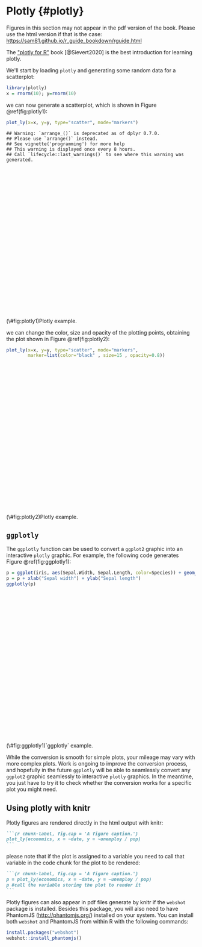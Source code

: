 # Plotly {#plotly}



<div class="rmdwarning">
<p>Figures in this section may not appear in the pdf version of the book. Please use the html version if that is the case: <a href="https://sam81.github.io/r_guide_bookdown/rguide.html" class="uri">https://sam81.github.io/r_guide_bookdown/rguide.html</a></p>
</div>

The ["plotly for R"](https://cpsievert.github.io/plotly_book/) book [@Sievert2020] is the best introduction for learning plotly.

We'll start by loading `plotly` and generating some random data for a scatterplot:

```r
library(plotly)
x = rnorm(10); y=rnorm(10)
```

we can now generate a scatterplot, which is shown in Figure \@ref(fig:plotly1):

```r
plot_ly(x=x, y=y, type="scatter", mode="markers")
```

```
## Warning: `arrange_()` is deprecated as of dplyr 0.7.0.
## Please use `arrange()` instead.
## See vignette('programming') for more help
## This warning is displayed once every 8 hours.
## Call `lifecycle::last_warnings()` to see where this warning was generated.
```

<div class="figure">
<!--html_preserve--><div id="htmlwidget-557faa00bc9c9c9282de" style="width:432px;height:384px;" class="plotly html-widget"></div>
<script type="application/json" data-for="htmlwidget-557faa00bc9c9c9282de">{"x":{"visdat":{"1ee0347e0dcb":["function () ","plotlyVisDat"]},"cur_data":"1ee0347e0dcb","attrs":{"1ee0347e0dcb":{"x":[-0.10835116898027,-0.757999941880508,-0.925190315503833,1.67867628356928,0.103818980780248,0.576694411491999,2.26599238700777,-0.372173475317593,-0.444696090843634,-0.336733946020538],"y":[0.277531012466541,-0.796364002533291,-0.0853275033803228,-1.08880982776371,1.53684467433694,0.264129140848602,0.520093257696039,0.906311726278922,0.641488145958022,-1.39629215185723],"mode":"markers","alpha_stroke":1,"sizes":[10,100],"spans":[1,20],"type":"scatter"}},"layout":{"margin":{"b":40,"l":60,"t":25,"r":10},"xaxis":{"domain":[0,1],"automargin":true,"title":[]},"yaxis":{"domain":[0,1],"automargin":true,"title":[]},"hovermode":"closest","showlegend":false},"source":"A","config":{"showSendToCloud":false},"data":[{"x":[-0.10835116898027,-0.757999941880508,-0.925190315503833,1.67867628356928,0.103818980780248,0.576694411491999,2.26599238700777,-0.372173475317593,-0.444696090843634,-0.336733946020538],"y":[0.277531012466541,-0.796364002533291,-0.0853275033803228,-1.08880982776371,1.53684467433694,0.264129140848602,0.520093257696039,0.906311726278922,0.641488145958022,-1.39629215185723],"mode":"markers","type":"scatter","marker":{"color":"rgba(31,119,180,1)","line":{"color":"rgba(31,119,180,1)"}},"error_y":{"color":"rgba(31,119,180,1)"},"error_x":{"color":"rgba(31,119,180,1)"},"line":{"color":"rgba(31,119,180,1)"},"xaxis":"x","yaxis":"y","frame":null}],"highlight":{"on":"plotly_click","persistent":false,"dynamic":false,"selectize":false,"opacityDim":0.2,"selected":{"opacity":1},"debounce":0},"shinyEvents":["plotly_hover","plotly_click","plotly_selected","plotly_relayout","plotly_brushed","plotly_brushing","plotly_clickannotation","plotly_doubleclick","plotly_deselect","plotly_afterplot","plotly_sunburstclick"],"base_url":"https://plot.ly"},"evals":[],"jsHooks":[]}</script><!--/html_preserve-->
<p class="caption">(\#fig:plotly1)Plotly example.</p>
</div>

we can change the color, size and opacity of the plotting points, obtaining the plot shown in Figure \@ref(fig:plotly2):

```r
plot_ly(x=x, y=y, type="scatter", mode="markers",
        marker=list(color="black" , size=15 , opacity=0.8))
```

<div class="figure">
<!--html_preserve--><div id="htmlwidget-09214ec1297449dc725f" style="width:432px;height:384px;" class="plotly html-widget"></div>
<script type="application/json" data-for="htmlwidget-09214ec1297449dc725f">{"x":{"visdat":{"1ee050a907f8":["function () ","plotlyVisDat"]},"cur_data":"1ee050a907f8","attrs":{"1ee050a907f8":{"x":[-0.10835116898027,-0.757999941880508,-0.925190315503833,1.67867628356928,0.103818980780248,0.576694411491999,2.26599238700777,-0.372173475317593,-0.444696090843634,-0.336733946020538],"y":[0.277531012466541,-0.796364002533291,-0.0853275033803228,-1.08880982776371,1.53684467433694,0.264129140848602,0.520093257696039,0.906311726278922,0.641488145958022,-1.39629215185723],"mode":"markers","marker":{"color":"black","size":15,"opacity":0.8},"alpha_stroke":1,"sizes":[10,100],"spans":[1,20],"type":"scatter"}},"layout":{"margin":{"b":40,"l":60,"t":25,"r":10},"xaxis":{"domain":[0,1],"automargin":true,"title":[]},"yaxis":{"domain":[0,1],"automargin":true,"title":[]},"hovermode":"closest","showlegend":false},"source":"A","config":{"showSendToCloud":false},"data":[{"x":[-0.10835116898027,-0.757999941880508,-0.925190315503833,1.67867628356928,0.103818980780248,0.576694411491999,2.26599238700777,-0.372173475317593,-0.444696090843634,-0.336733946020538],"y":[0.277531012466541,-0.796364002533291,-0.0853275033803228,-1.08880982776371,1.53684467433694,0.264129140848602,0.520093257696039,0.906311726278922,0.641488145958022,-1.39629215185723],"mode":"markers","marker":{"color":"black","size":15,"opacity":0.8,"line":{"color":"rgba(31,119,180,1)"}},"type":"scatter","error_y":{"color":"rgba(31,119,180,1)"},"error_x":{"color":"rgba(31,119,180,1)"},"line":{"color":"rgba(31,119,180,1)"},"xaxis":"x","yaxis":"y","frame":null}],"highlight":{"on":"plotly_click","persistent":false,"dynamic":false,"selectize":false,"opacityDim":0.2,"selected":{"opacity":1},"debounce":0},"shinyEvents":["plotly_hover","plotly_click","plotly_selected","plotly_relayout","plotly_brushed","plotly_brushing","plotly_clickannotation","plotly_doubleclick","plotly_deselect","plotly_afterplot","plotly_sunburstclick"],"base_url":"https://plot.ly"},"evals":[],"jsHooks":[]}</script><!--/html_preserve-->
<p class="caption">(\#fig:plotly2)Plotly example.</p>
</div>

## `ggplotly`

The `ggplotly` function can be used to convert a `ggplot2` graphic into an interactive `plotly` graphic. For example, the following code generates Figure \@ref(fig:ggplotly1):

```r
p = ggplot(iris, aes(Sepal.Width, Sepal.Length, color=Species)) + geom_point()
p = p + xlab("Sepal width") + ylab("Sepal length")
ggplotly(p)
```

<div class="figure">
<!--html_preserve--><div id="htmlwidget-2b9d818db1eb51245667" style="width:432px;height:384px;" class="plotly html-widget"></div>
<script type="application/json" data-for="htmlwidget-2b9d818db1eb51245667">{"x":{"data":[{"x":[3.5,3,3.2,3.1,3.6,3.9,3.4,3.4,2.9,3.1,3.7,3.4,3,3,4,4.4,3.9,3.5,3.8,3.8,3.4,3.7,3.6,3.3,3.4,3,3.4,3.5,3.4,3.2,3.1,3.4,4.1,4.2,3.1,3.2,3.5,3.6,3,3.4,3.5,2.3,3.2,3.5,3.8,3,3.8,3.2,3.7,3.3],"y":[5.1,4.9,4.7,4.6,5,5.4,4.6,5,4.4,4.9,5.4,4.8,4.8,4.3,5.8,5.7,5.4,5.1,5.7,5.1,5.4,5.1,4.6,5.1,4.8,5,5,5.2,5.2,4.7,4.8,5.4,5.2,5.5,4.9,5,5.5,4.9,4.4,5.1,5,4.5,4.4,5,5.1,4.8,5.1,4.6,5.3,5],"text":["Sepal.Width: 3.5<br />Sepal.Length: 5.1<br />Species: setosa","Sepal.Width: 3.0<br />Sepal.Length: 4.9<br />Species: setosa","Sepal.Width: 3.2<br />Sepal.Length: 4.7<br />Species: setosa","Sepal.Width: 3.1<br />Sepal.Length: 4.6<br />Species: setosa","Sepal.Width: 3.6<br />Sepal.Length: 5.0<br />Species: setosa","Sepal.Width: 3.9<br />Sepal.Length: 5.4<br />Species: setosa","Sepal.Width: 3.4<br />Sepal.Length: 4.6<br />Species: setosa","Sepal.Width: 3.4<br />Sepal.Length: 5.0<br />Species: setosa","Sepal.Width: 2.9<br />Sepal.Length: 4.4<br />Species: setosa","Sepal.Width: 3.1<br />Sepal.Length: 4.9<br />Species: setosa","Sepal.Width: 3.7<br />Sepal.Length: 5.4<br />Species: setosa","Sepal.Width: 3.4<br />Sepal.Length: 4.8<br />Species: setosa","Sepal.Width: 3.0<br />Sepal.Length: 4.8<br />Species: setosa","Sepal.Width: 3.0<br />Sepal.Length: 4.3<br />Species: setosa","Sepal.Width: 4.0<br />Sepal.Length: 5.8<br />Species: setosa","Sepal.Width: 4.4<br />Sepal.Length: 5.7<br />Species: setosa","Sepal.Width: 3.9<br />Sepal.Length: 5.4<br />Species: setosa","Sepal.Width: 3.5<br />Sepal.Length: 5.1<br />Species: setosa","Sepal.Width: 3.8<br />Sepal.Length: 5.7<br />Species: setosa","Sepal.Width: 3.8<br />Sepal.Length: 5.1<br />Species: setosa","Sepal.Width: 3.4<br />Sepal.Length: 5.4<br />Species: setosa","Sepal.Width: 3.7<br />Sepal.Length: 5.1<br />Species: setosa","Sepal.Width: 3.6<br />Sepal.Length: 4.6<br />Species: setosa","Sepal.Width: 3.3<br />Sepal.Length: 5.1<br />Species: setosa","Sepal.Width: 3.4<br />Sepal.Length: 4.8<br />Species: setosa","Sepal.Width: 3.0<br />Sepal.Length: 5.0<br />Species: setosa","Sepal.Width: 3.4<br />Sepal.Length: 5.0<br />Species: setosa","Sepal.Width: 3.5<br />Sepal.Length: 5.2<br />Species: setosa","Sepal.Width: 3.4<br />Sepal.Length: 5.2<br />Species: setosa","Sepal.Width: 3.2<br />Sepal.Length: 4.7<br />Species: setosa","Sepal.Width: 3.1<br />Sepal.Length: 4.8<br />Species: setosa","Sepal.Width: 3.4<br />Sepal.Length: 5.4<br />Species: setosa","Sepal.Width: 4.1<br />Sepal.Length: 5.2<br />Species: setosa","Sepal.Width: 4.2<br />Sepal.Length: 5.5<br />Species: setosa","Sepal.Width: 3.1<br />Sepal.Length: 4.9<br />Species: setosa","Sepal.Width: 3.2<br />Sepal.Length: 5.0<br />Species: setosa","Sepal.Width: 3.5<br />Sepal.Length: 5.5<br />Species: setosa","Sepal.Width: 3.6<br />Sepal.Length: 4.9<br />Species: setosa","Sepal.Width: 3.0<br />Sepal.Length: 4.4<br />Species: setosa","Sepal.Width: 3.4<br />Sepal.Length: 5.1<br />Species: setosa","Sepal.Width: 3.5<br />Sepal.Length: 5.0<br />Species: setosa","Sepal.Width: 2.3<br />Sepal.Length: 4.5<br />Species: setosa","Sepal.Width: 3.2<br />Sepal.Length: 4.4<br />Species: setosa","Sepal.Width: 3.5<br />Sepal.Length: 5.0<br />Species: setosa","Sepal.Width: 3.8<br />Sepal.Length: 5.1<br />Species: setosa","Sepal.Width: 3.0<br />Sepal.Length: 4.8<br />Species: setosa","Sepal.Width: 3.8<br />Sepal.Length: 5.1<br />Species: setosa","Sepal.Width: 3.2<br />Sepal.Length: 4.6<br />Species: setosa","Sepal.Width: 3.7<br />Sepal.Length: 5.3<br />Species: setosa","Sepal.Width: 3.3<br />Sepal.Length: 5.0<br />Species: setosa"],"type":"scatter","mode":"markers","marker":{"autocolorscale":false,"color":"rgba(248,118,109,1)","opacity":1,"size":5.66929133858268,"symbol":"circle","line":{"width":1.88976377952756,"color":"rgba(248,118,109,1)"}},"hoveron":"points","name":"setosa","legendgroup":"setosa","showlegend":true,"xaxis":"x","yaxis":"y","hoverinfo":"text","frame":null},{"x":[3.2,3.2,3.1,2.3,2.8,2.8,3.3,2.4,2.9,2.7,2,3,2.2,2.9,2.9,3.1,3,2.7,2.2,2.5,3.2,2.8,2.5,2.8,2.9,3,2.8,3,2.9,2.6,2.4,2.4,2.7,2.7,3,3.4,3.1,2.3,3,2.5,2.6,3,2.6,2.3,2.7,3,2.9,2.9,2.5,2.8],"y":[7,6.4,6.9,5.5,6.5,5.7,6.3,4.9,6.6,5.2,5,5.9,6,6.1,5.6,6.7,5.6,5.8,6.2,5.6,5.9,6.1,6.3,6.1,6.4,6.6,6.8,6.7,6,5.7,5.5,5.5,5.8,6,5.4,6,6.7,6.3,5.6,5.5,5.5,6.1,5.8,5,5.6,5.7,5.7,6.2,5.1,5.7],"text":["Sepal.Width: 3.2<br />Sepal.Length: 7.0<br />Species: versicolor","Sepal.Width: 3.2<br />Sepal.Length: 6.4<br />Species: versicolor","Sepal.Width: 3.1<br />Sepal.Length: 6.9<br />Species: versicolor","Sepal.Width: 2.3<br />Sepal.Length: 5.5<br />Species: versicolor","Sepal.Width: 2.8<br />Sepal.Length: 6.5<br />Species: versicolor","Sepal.Width: 2.8<br />Sepal.Length: 5.7<br />Species: versicolor","Sepal.Width: 3.3<br />Sepal.Length: 6.3<br />Species: versicolor","Sepal.Width: 2.4<br />Sepal.Length: 4.9<br />Species: versicolor","Sepal.Width: 2.9<br />Sepal.Length: 6.6<br />Species: versicolor","Sepal.Width: 2.7<br />Sepal.Length: 5.2<br />Species: versicolor","Sepal.Width: 2.0<br />Sepal.Length: 5.0<br />Species: versicolor","Sepal.Width: 3.0<br />Sepal.Length: 5.9<br />Species: versicolor","Sepal.Width: 2.2<br />Sepal.Length: 6.0<br />Species: versicolor","Sepal.Width: 2.9<br />Sepal.Length: 6.1<br />Species: versicolor","Sepal.Width: 2.9<br />Sepal.Length: 5.6<br />Species: versicolor","Sepal.Width: 3.1<br />Sepal.Length: 6.7<br />Species: versicolor","Sepal.Width: 3.0<br />Sepal.Length: 5.6<br />Species: versicolor","Sepal.Width: 2.7<br />Sepal.Length: 5.8<br />Species: versicolor","Sepal.Width: 2.2<br />Sepal.Length: 6.2<br />Species: versicolor","Sepal.Width: 2.5<br />Sepal.Length: 5.6<br />Species: versicolor","Sepal.Width: 3.2<br />Sepal.Length: 5.9<br />Species: versicolor","Sepal.Width: 2.8<br />Sepal.Length: 6.1<br />Species: versicolor","Sepal.Width: 2.5<br />Sepal.Length: 6.3<br />Species: versicolor","Sepal.Width: 2.8<br />Sepal.Length: 6.1<br />Species: versicolor","Sepal.Width: 2.9<br />Sepal.Length: 6.4<br />Species: versicolor","Sepal.Width: 3.0<br />Sepal.Length: 6.6<br />Species: versicolor","Sepal.Width: 2.8<br />Sepal.Length: 6.8<br />Species: versicolor","Sepal.Width: 3.0<br />Sepal.Length: 6.7<br />Species: versicolor","Sepal.Width: 2.9<br />Sepal.Length: 6.0<br />Species: versicolor","Sepal.Width: 2.6<br />Sepal.Length: 5.7<br />Species: versicolor","Sepal.Width: 2.4<br />Sepal.Length: 5.5<br />Species: versicolor","Sepal.Width: 2.4<br />Sepal.Length: 5.5<br />Species: versicolor","Sepal.Width: 2.7<br />Sepal.Length: 5.8<br />Species: versicolor","Sepal.Width: 2.7<br />Sepal.Length: 6.0<br />Species: versicolor","Sepal.Width: 3.0<br />Sepal.Length: 5.4<br />Species: versicolor","Sepal.Width: 3.4<br />Sepal.Length: 6.0<br />Species: versicolor","Sepal.Width: 3.1<br />Sepal.Length: 6.7<br />Species: versicolor","Sepal.Width: 2.3<br />Sepal.Length: 6.3<br />Species: versicolor","Sepal.Width: 3.0<br />Sepal.Length: 5.6<br />Species: versicolor","Sepal.Width: 2.5<br />Sepal.Length: 5.5<br />Species: versicolor","Sepal.Width: 2.6<br />Sepal.Length: 5.5<br />Species: versicolor","Sepal.Width: 3.0<br />Sepal.Length: 6.1<br />Species: versicolor","Sepal.Width: 2.6<br />Sepal.Length: 5.8<br />Species: versicolor","Sepal.Width: 2.3<br />Sepal.Length: 5.0<br />Species: versicolor","Sepal.Width: 2.7<br />Sepal.Length: 5.6<br />Species: versicolor","Sepal.Width: 3.0<br />Sepal.Length: 5.7<br />Species: versicolor","Sepal.Width: 2.9<br />Sepal.Length: 5.7<br />Species: versicolor","Sepal.Width: 2.9<br />Sepal.Length: 6.2<br />Species: versicolor","Sepal.Width: 2.5<br />Sepal.Length: 5.1<br />Species: versicolor","Sepal.Width: 2.8<br />Sepal.Length: 5.7<br />Species: versicolor"],"type":"scatter","mode":"markers","marker":{"autocolorscale":false,"color":"rgba(0,186,56,1)","opacity":1,"size":5.66929133858268,"symbol":"circle","line":{"width":1.88976377952756,"color":"rgba(0,186,56,1)"}},"hoveron":"points","name":"versicolor","legendgroup":"versicolor","showlegend":true,"xaxis":"x","yaxis":"y","hoverinfo":"text","frame":null},{"x":[3.3,2.7,3,2.9,3,3,2.5,2.9,2.5,3.6,3.2,2.7,3,2.5,2.8,3.2,3,3.8,2.6,2.2,3.2,2.8,2.8,2.7,3.3,3.2,2.8,3,2.8,3,2.8,3.8,2.8,2.8,2.6,3,3.4,3.1,3,3.1,3.1,3.1,2.7,3.2,3.3,3,2.5,3,3.4,3],"y":[6.3,5.8,7.1,6.3,6.5,7.6,4.9,7.3,6.7,7.2,6.5,6.4,6.8,5.7,5.8,6.4,6.5,7.7,7.7,6,6.9,5.6,7.7,6.3,6.7,7.2,6.2,6.1,6.4,7.2,7.4,7.9,6.4,6.3,6.1,7.7,6.3,6.4,6,6.9,6.7,6.9,5.8,6.8,6.7,6.7,6.3,6.5,6.2,5.9],"text":["Sepal.Width: 3.3<br />Sepal.Length: 6.3<br />Species: virginica","Sepal.Width: 2.7<br />Sepal.Length: 5.8<br />Species: virginica","Sepal.Width: 3.0<br />Sepal.Length: 7.1<br />Species: virginica","Sepal.Width: 2.9<br />Sepal.Length: 6.3<br />Species: virginica","Sepal.Width: 3.0<br />Sepal.Length: 6.5<br />Species: virginica","Sepal.Width: 3.0<br />Sepal.Length: 7.6<br />Species: virginica","Sepal.Width: 2.5<br />Sepal.Length: 4.9<br />Species: virginica","Sepal.Width: 2.9<br />Sepal.Length: 7.3<br />Species: virginica","Sepal.Width: 2.5<br />Sepal.Length: 6.7<br />Species: virginica","Sepal.Width: 3.6<br />Sepal.Length: 7.2<br />Species: virginica","Sepal.Width: 3.2<br />Sepal.Length: 6.5<br />Species: virginica","Sepal.Width: 2.7<br />Sepal.Length: 6.4<br />Species: virginica","Sepal.Width: 3.0<br />Sepal.Length: 6.8<br />Species: virginica","Sepal.Width: 2.5<br />Sepal.Length: 5.7<br />Species: virginica","Sepal.Width: 2.8<br />Sepal.Length: 5.8<br />Species: virginica","Sepal.Width: 3.2<br />Sepal.Length: 6.4<br />Species: virginica","Sepal.Width: 3.0<br />Sepal.Length: 6.5<br />Species: virginica","Sepal.Width: 3.8<br />Sepal.Length: 7.7<br />Species: virginica","Sepal.Width: 2.6<br />Sepal.Length: 7.7<br />Species: virginica","Sepal.Width: 2.2<br />Sepal.Length: 6.0<br />Species: virginica","Sepal.Width: 3.2<br />Sepal.Length: 6.9<br />Species: virginica","Sepal.Width: 2.8<br />Sepal.Length: 5.6<br />Species: virginica","Sepal.Width: 2.8<br />Sepal.Length: 7.7<br />Species: virginica","Sepal.Width: 2.7<br />Sepal.Length: 6.3<br />Species: virginica","Sepal.Width: 3.3<br />Sepal.Length: 6.7<br />Species: virginica","Sepal.Width: 3.2<br />Sepal.Length: 7.2<br />Species: virginica","Sepal.Width: 2.8<br />Sepal.Length: 6.2<br />Species: virginica","Sepal.Width: 3.0<br />Sepal.Length: 6.1<br />Species: virginica","Sepal.Width: 2.8<br />Sepal.Length: 6.4<br />Species: virginica","Sepal.Width: 3.0<br />Sepal.Length: 7.2<br />Species: virginica","Sepal.Width: 2.8<br />Sepal.Length: 7.4<br />Species: virginica","Sepal.Width: 3.8<br />Sepal.Length: 7.9<br />Species: virginica","Sepal.Width: 2.8<br />Sepal.Length: 6.4<br />Species: virginica","Sepal.Width: 2.8<br />Sepal.Length: 6.3<br />Species: virginica","Sepal.Width: 2.6<br />Sepal.Length: 6.1<br />Species: virginica","Sepal.Width: 3.0<br />Sepal.Length: 7.7<br />Species: virginica","Sepal.Width: 3.4<br />Sepal.Length: 6.3<br />Species: virginica","Sepal.Width: 3.1<br />Sepal.Length: 6.4<br />Species: virginica","Sepal.Width: 3.0<br />Sepal.Length: 6.0<br />Species: virginica","Sepal.Width: 3.1<br />Sepal.Length: 6.9<br />Species: virginica","Sepal.Width: 3.1<br />Sepal.Length: 6.7<br />Species: virginica","Sepal.Width: 3.1<br />Sepal.Length: 6.9<br />Species: virginica","Sepal.Width: 2.7<br />Sepal.Length: 5.8<br />Species: virginica","Sepal.Width: 3.2<br />Sepal.Length: 6.8<br />Species: virginica","Sepal.Width: 3.3<br />Sepal.Length: 6.7<br />Species: virginica","Sepal.Width: 3.0<br />Sepal.Length: 6.7<br />Species: virginica","Sepal.Width: 2.5<br />Sepal.Length: 6.3<br />Species: virginica","Sepal.Width: 3.0<br />Sepal.Length: 6.5<br />Species: virginica","Sepal.Width: 3.4<br />Sepal.Length: 6.2<br />Species: virginica","Sepal.Width: 3.0<br />Sepal.Length: 5.9<br />Species: virginica"],"type":"scatter","mode":"markers","marker":{"autocolorscale":false,"color":"rgba(97,156,255,1)","opacity":1,"size":5.66929133858268,"symbol":"circle","line":{"width":1.88976377952756,"color":"rgba(97,156,255,1)"}},"hoveron":"points","name":"virginica","legendgroup":"virginica","showlegend":true,"xaxis":"x","yaxis":"y","hoverinfo":"text","frame":null}],"layout":{"margin":{"t":24.2191780821918,"r":7.30593607305936,"b":38.1735159817352,"l":31.4155251141553},"plot_bgcolor":"rgba(235,235,235,1)","paper_bgcolor":"rgba(255,255,255,1)","font":{"color":"rgba(0,0,0,1)","family":"","size":14.6118721461187},"xaxis":{"domain":[0,1],"automargin":true,"type":"linear","autorange":false,"range":[1.88,4.52],"tickmode":"array","ticktext":["2.0","2.5","3.0","3.5","4.0","4.5"],"tickvals":[2,2.5,3,3.5,4,4.5],"categoryorder":"array","categoryarray":["2.0","2.5","3.0","3.5","4.0","4.5"],"nticks":null,"ticks":"outside","tickcolor":"rgba(51,51,51,1)","ticklen":3.65296803652968,"tickwidth":0.66417600664176,"showticklabels":true,"tickfont":{"color":"rgba(77,77,77,1)","family":"","size":11.689497716895},"tickangle":-0,"showline":false,"linecolor":null,"linewidth":0,"showgrid":true,"gridcolor":"rgba(255,255,255,1)","gridwidth":0.66417600664176,"zeroline":false,"anchor":"y","title":{"text":"Sepal width","font":{"color":"rgba(0,0,0,1)","family":"","size":14.6118721461187}},"hoverformat":".2f"},"yaxis":{"domain":[0,1],"automargin":true,"type":"linear","autorange":false,"range":[4.12,8.08],"tickmode":"array","ticktext":["5","6","7","8"],"tickvals":[5,6,7,8],"categoryorder":"array","categoryarray":["5","6","7","8"],"nticks":null,"ticks":"outside","tickcolor":"rgba(51,51,51,1)","ticklen":3.65296803652968,"tickwidth":0.66417600664176,"showticklabels":true,"tickfont":{"color":"rgba(77,77,77,1)","family":"","size":11.689497716895},"tickangle":-0,"showline":false,"linecolor":null,"linewidth":0,"showgrid":true,"gridcolor":"rgba(255,255,255,1)","gridwidth":0.66417600664176,"zeroline":false,"anchor":"x","title":{"text":"Sepal length","font":{"color":"rgba(0,0,0,1)","family":"","size":14.6118721461187}},"hoverformat":".2f"},"shapes":[{"type":"rect","fillcolor":null,"line":{"color":null,"width":0,"linetype":[]},"yref":"paper","xref":"paper","x0":0,"x1":1,"y0":0,"y1":1}],"showlegend":true,"legend":{"bgcolor":"rgba(255,255,255,1)","bordercolor":"transparent","borderwidth":1.88976377952756,"font":{"color":"rgba(0,0,0,1)","family":"","size":11.689497716895},"y":0.959399606299213},"annotations":[{"text":"Species","x":1.02,"y":1,"showarrow":false,"ax":0,"ay":0,"font":{"color":"rgba(0,0,0,1)","family":"","size":14.6118721461187},"xref":"paper","yref":"paper","textangle":-0,"xanchor":"left","yanchor":"bottom","legendTitle":true}],"hovermode":"closest","barmode":"relative"},"config":{"doubleClick":"reset","showSendToCloud":false},"source":"A","attrs":{"1ee055910294":{"x":{},"y":{},"colour":{},"type":"scatter"}},"cur_data":"1ee055910294","visdat":{"1ee055910294":["function (y) ","x"]},"highlight":{"on":"plotly_click","persistent":false,"dynamic":false,"selectize":false,"opacityDim":0.2,"selected":{"opacity":1},"debounce":0},"shinyEvents":["plotly_hover","plotly_click","plotly_selected","plotly_relayout","plotly_brushed","plotly_brushing","plotly_clickannotation","plotly_doubleclick","plotly_deselect","plotly_afterplot","plotly_sunburstclick"],"base_url":"https://plot.ly"},"evals":[],"jsHooks":[]}</script><!--/html_preserve-->
<p class="caption">(\#fig:ggplotly1)`ggplotly` example.</p>
</div>

While the conversion is smooth for simple plots, your mileage may vary with more complex plots. Work is ongoing to improve the conversion process, and hopefully in the future `ggplotly` will be able to seamlessly convert any `ggplot2` graphic seamlessly to interactive `plotly` graphics. In the meantime, you just have to try it to check whether the conversion works for a specific plot you might need.

## Using plotly with knitr

Plotly figures are rendered directly in the html output with knitr:

````markdown
```{r chunk-label, fig.cap = 'A figure caption.'}
plot_ly(economics, x = ~date, y = ~unemploy / pop)
```
````

please note that if the plot is assigned to a variable you need to call that variable in the code chunk for the plot to be rendered:


````markdown
```{r chunk-label, fig.cap = 'A figure caption.'}
p = plot_ly(economics, x = ~date, y = ~unemploy / pop)
p #call the variable storing the plot to render it
```
````

Plotly figures can also appear in pdf files generate by knitr if the `webshot` package is installed. Besides this package, you will also need to have PhantomJS (http://phantomjs.org/) installed on your system. You can install both `webshot` and PhantomJS from within R with the following commands:


```r
install.packages("webshot")
webshot::install_phantomjs()
```


